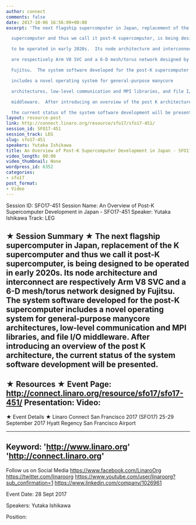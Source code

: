 ```yaml
---
author: connect
comments: false
date: 2017-10-06 16:56:09+00:00
excerpt: 'The next flagship supercomputer in Japan, replacement of the K

  supercomputer and thus we call it post-K supercomputer, is being designed

  to be operated in early 2020s.  Its node architecture and interconnect

  are respectively Arm V8 SVC and a 6-D mesh/torus network designed by

  Fujitsu.  The system software developed for the post-K supercomputer

  includes a novel operating system for general-purpose manycore

  architectures, low-level communication and MPI libraries, and file I/O

  middleware.  After introducing an overview of the post K architecture,

  the current status of the system software development will be presented.'
layout: resource-post
link: http://connect.linaro.org/resource/sfo17/sfo17-451/
session_id: SFO17-451
session_track: LEG
slug: sfo17-451
speakers: Yutaka Ishikawa
title: An Overview of Post-K Supercomputer Development in Japan - SFO17-451
video_length: 00:00
video_thumbnail: None
wordpress_id: 6352
categories:
- sfo17
post_format:
- Video
---
```


Session ID: SFO17-451
Session Name: An Overview of Post-K Supercomputer Development in Japan - SFO17-451
Speaker: Yutaka Ishikawa
Track: LEG


★ Session Summary ★
The next flagship supercomputer in Japan, replacement of the K
supercomputer and thus we call it post-K supercomputer, is being designed
to be operated in early 2020s.  Its node architecture and interconnect
are respectively Arm V8 SVC and a 6-D mesh/torus network designed by
Fujitsu.  The system software developed for the post-K supercomputer
includes a novel operating system for general-purpose manycore
architectures, low-level communication and MPI libraries, and file I/O
middleware.  After introducing an overview of the post K architecture,
the current status of the system software development will be presented.
---------------------------------------------------
★ Resources ★
Event Page: http://connect.linaro.org/resource/sfo17/sfo17-451/
Presentation: 
Video: 
 ---------------------------------------------------

★ Event Details ★
Linaro Connect San Francisco 2017 (SFO17)
25-29 September 2017
Hyatt Regency San Francisco Airport

---------------------------------------------------
Keyword: 
'http://www.linaro.org'
'http://connect.linaro.org'
---------------------------------------------------
Follow us on Social Media
https://www.facebook.com/LinaroOrg
https://twitter.com/linaroorg
https://www.youtube.com/user/linaroorg?sub_confirmation=1
https://www.linkedin.com/company/1026961

Event Date: 28 Sept 2017

Speakers: Yutaka Ishikawa

Position: 
